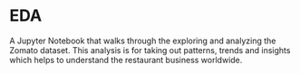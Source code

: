 # EDA
A Jupyter Notebook that walks through the exploring and analyzing the Zomato dataset. This analysis is for taking out patterns, trends and insights which helps to understand the restaurant business worldwide.
